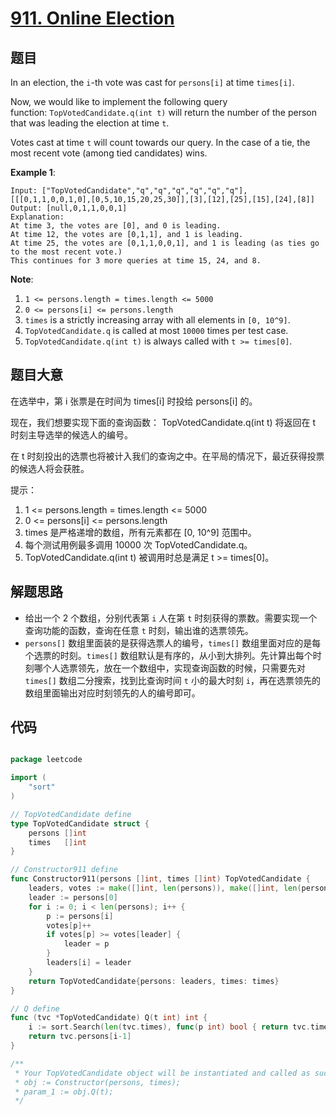 # [911. Online Election](https://leetcode.com/problems/online-election/)


## 题目

In an election, the `i`-th vote was cast for `persons[i]` at time `times[i]`.

Now, we would like to implement the following query function: `TopVotedCandidate.q(int t)` will return the number of the person that was leading the election at time `t`.

Votes cast at time `t` will count towards our query. In the case of a tie, the most recent vote (among tied candidates) wins.

**Example 1**:

    Input: ["TopVotedCandidate","q","q","q","q","q","q"], [[[0,1,1,0,0,1,0],[0,5,10,15,20,25,30]],[3],[12],[25],[15],[24],[8]]
    Output: [null,0,1,1,0,0,1]
    Explanation: 
    At time 3, the votes are [0], and 0 is leading.
    At time 12, the votes are [0,1,1], and 1 is leading.
    At time 25, the votes are [0,1,1,0,0,1], and 1 is leading (as ties go to the most recent vote.)
    This continues for 3 more queries at time 15, 24, and 8.

**Note**:

1. `1 <= persons.length = times.length <= 5000`
2. `0 <= persons[i] <= persons.length`
3. `times` is a strictly increasing array with all elements in `[0, 10^9]`.
4. `TopVotedCandidate.q` is called at most `10000` times per test case.
5. `TopVotedCandidate.q(int t)` is always called with `t >= times[0]`.


## 题目大意

在选举中，第 i 张票是在时间为 times[i] 时投给 persons[i] 的。

现在，我们想要实现下面的查询函数： TopVotedCandidate.q(int t) 将返回在 t 时刻主导选举的候选人的编号。

在 t 时刻投出的选票也将被计入我们的查询之中。在平局的情况下，最近获得投票的候选人将会获胜。

提示：

1. 1 <= persons.length = times.length <= 5000
2. 0 <= persons[i] <= persons.length
3. times 是严格递增的数组，所有元素都在 [0, 10^9] 范围中。
4. 每个测试用例最多调用 10000 次 TopVotedCandidate.q。
5. TopVotedCandidate.q(int t) 被调用时总是满足 t >= times[0]。




## 解题思路

- 给出一个 2 个数组，分别代表第 `i` 人在第 `t` 时刻获得的票数。需要实现一个查询功能的函数，查询在任意 `t` 时刻，输出谁的选票领先。
- `persons[]` 数组里面装的是获得选票人的编号，`times[]` 数组里面对应的是每个选票的时刻。`times[]` 数组默认是有序的，从小到大排列。先计算出每个时刻哪个人选票领先，放在一个数组中，实现查询函数的时候，只需要先对 `times[]` 数组二分搜索，找到比查询时间 `t` 小的最大时刻 `i`，再在选票领先的数组里面输出对应时刻领先的人的编号即可。


## 代码

```go

package leetcode

import (
	"sort"
)

// TopVotedCandidate define
type TopVotedCandidate struct {
	persons []int
	times   []int
}

// Constructor911 define
func Constructor911(persons []int, times []int) TopVotedCandidate {
	leaders, votes := make([]int, len(persons)), make([]int, len(persons))
	leader := persons[0]
	for i := 0; i < len(persons); i++ {
		p := persons[i]
		votes[p]++
		if votes[p] >= votes[leader] {
			leader = p
		}
		leaders[i] = leader
	}
	return TopVotedCandidate{persons: leaders, times: times}
}

// Q define
func (tvc *TopVotedCandidate) Q(t int) int {
	i := sort.Search(len(tvc.times), func(p int) bool { return tvc.times[p] > t })
	return tvc.persons[i-1]
}

/**
 * Your TopVotedCandidate object will be instantiated and called as such:
 * obj := Constructor(persons, times);
 * param_1 := obj.Q(t);
 */

```